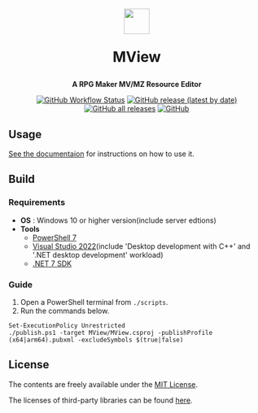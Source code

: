<p align="center">
    <h1 align="center">
        <img src="https://raw.githubusercontent.com/aurumest/mview/main/docs/images/mview_icon.ico" width="50" height="50">
        <p>MView</p>
    </h1>
    <p align="center"><b>A RPG Maker MV/MZ Resource Editor</b></p>
    <p align="center">
        <a target="_blank" href="https://github.com/aurumest/mview/actions"><img alt="GitHub Workflow Status" src="https://img.shields.io/github/actions/workflow/status/aurumest/mview/release.yml?branch=main"></a>
        <a target="_blank" href="https://github.com/aurumest/mview/releases/latest"><img alt="GitHub release (latest by date)" src="https://img.shields.io/github/v/release/aurumest/mview"></a>
        <a target="_blank" href="https://github.com/aurumest/mview/releases/latest"><img alt="GitHub all releases" src="https://img.shields.io/github/downloads/aurumest/mview/total"></a>
        <a target="_blank" href="https://github.com/aurumest/mview/blob/main/LICENSE"><img alt="GitHub" src="https://img.shields.io/github/license/aurumest/mview"></a>
    </p>
</p>

## Usage
[See the documentaion](../main/docs/GUIDE.md) for instructions on how to use it.

## Build
### Requirements
 * __OS__ : Windows 10 or higher version(include server edtions)
 * __Tools__
   * [PowerShell 7](https://github.com/PowerShell/PowerShell)
   * [Visual Studio 2022](https://visualstudio.microsoft.com/)(include 'Desktop development with C++' and '.NET desktop development' workload)
   * [.NET 7 SDK](https://dotnet.microsoft.com/en-us/download)

### Guide
1. Open a PowerShell terminal from `./scripts`.
2. Run the commands below.
```pwsh
Set-ExecutionPolicy Unrestricted
./publish.ps1 -target MView/MView.csproj -publishProfile (x64|arm64).pubxml -excludeSymbols $(true|false)
```

## License
The contents are freely available under the [MIT License](http://opensource.org/licenses/MIT).

The licenses of third-party libraries can be found [here](https://github.com/aurumest/mview/blob/main/docs/THIRD_PARTY_NOTICES.md).
